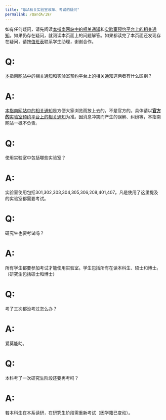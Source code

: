 ```yaml
---
title: "Q&A有关实验室改革、考试的疑问"
permalink: /QandA/19/
---
```


如有任何疑问，请先阅读[本指南网站中的相关通知](https://neutrino3316.github.io/balyspusys/docs/lab_reform/)和[实验室预约平台上的相关通知](http://222.200.170.55:8081/Article/ShowList?ArticleCategoryId=8af1dbc8-9540-4471-b234-4586228e5c09&XPath=000)。如果仍存在疑问，就阅读本页面上的问题解答。如果都读完了本页面还发现存在疑问，请按[值班表](https://neutrino3316.github.io/balyspusys/docs/rota/)联系学生助理，谢谢合作。

# Q:

[本指南网站中的相关通知](https://neutrino3316.github.io/balyspusys/docs/lab_reform/)和[实验室预约平台上的相关通知](http://222.200.170.55:8081/Article/ShowList?ArticleCategoryId=8af1dbc8-9540-4471-b234-4586228e5c09&XPath=000)这两者有什么区别？

# A:

[本指南网站中的相关通知](https://neutrino3316.github.io/balyspusys/docs/lab_reform/)是方便大家浏览而放上去的，不是官方的。具体请以[**官方的**实验室预约平台上的相关通知](http://222.200.170.55:8081/Article/ShowList?ArticleCategoryId=8af1dbc8-9540-4471-b234-4586228e5c09&XPath=000)为准。因消息冲突而产生的误解、纠纷等，本指南网站一概不负责。

# Q:

使用实验室中包括哪些实验室？

# A:

实验室使用包括301,302,303,304,305,306,208,401,407。凡是使用了这里提及的实验室都需要考试。

# Q:

研究生也要考试吗？

# A:

所有学生都要参加考试才能使用实验室。学生包括所有在读本科生、硕士和博士。（研究生包括硕士和博士）

# Q:

考了三次都没考过怎么办？

# A:

爱莫能助。

# Q:

本科考了一次研究生阶段还要再考吗？

# A:

若本科生在本系读研，在研究生阶段需重新考试（因学籍已变动）。